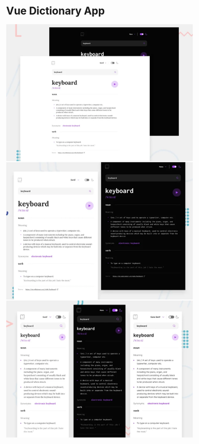 # Vue Dictionary App

![alt text](./public/screen-1.webp)
![alt text](./public/screen-2.webp)
![alt text](./public/screen-3.webp)